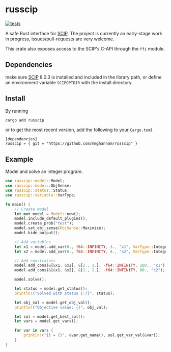 # russcip
[![tests](https://github.com/mmghannam/russcip/actions/workflows/build_and_test.yml/badge.svg)](https://github.com/mmghannam/russcip/actions/workflows/build_and_test.yml)

A safe Rust interface for [SCIP](https://www.scipopt.org/index.php#download). The project is currently an early-stage work in progress, issues/pull-requests are very welcome. 

This crate also exposes access to the SCIP's C-API through the `ffi` module. 

## Dependencies 
make sure [SCIP](https://www.scipopt.org/index.php#download) 8.0.3 is installed and included in the library path, or define an environment variable `SCIPOPTDIR` with the install directory. 

## Install
By running
```bash
cargo add russcip
```
or to get the most recent version, add the following to your `Cargo.toml`
```
[dependencies]
russcip = { git = "https://github.com/mmghannam/russcip" }
```

## Example
Model and solve an integer program.
```rust
use russcip::model::Model;
use russcip::model::ObjSense;
use russcip::status::Status;
use russcip::variable::VarType;

fn main() {
    // Create model
    let mut model = Model::new();
    model.include_default_plugins();
    model.create_prob("test");
    model.set_obj_sense(ObjSense::Maximize);
    model.hide_output();

    // Add variables
    let x1 = model.add_var(0., f64::INFINITY, 3., "x1", VarType::Integer);
    let x2 = model.add_var(0., f64::INFINITY, 4., "x2", VarType::Integer);

    // Add constraints
    model.add_cons(&[&x1, &x2], &[2., 1.], -f64::INFINITY, 100., "c1");
    model.add_cons(&[&x1, &x2], &[1., 2.], -f64::INFINITY, 80., "c2");

    model.solve();

    let status = model.get_status();
    println!("Solved with status {:?}", status);

    let obj_val = model.get_obj_val();
    println!("Objective value: {}", obj_val);

    let sol = model.get_best_sol();
    let vars = model.get_vars();

    for var in vars {
        println!("{} = {}", &var.get_name(), sol.get_var_val(&var));
    }
}

```


